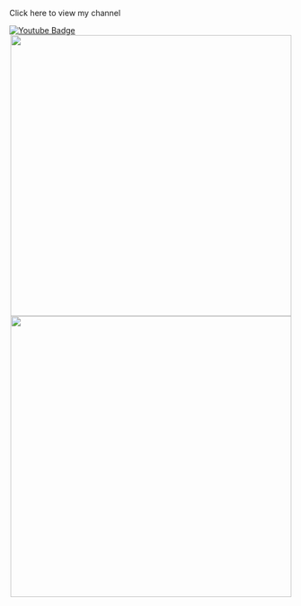 Click here to view my channel
<div id="badges">
  <a href="https://www.youtube.com/watch?v=cBgxSjT9JfY&list=PLPtCmQkDE7zOR9lIURjNJRypDiqPMg3Fb">
    <img src="https://img.shields.io/badge/YouTube-red?style=for-the-badge&logo=youtube&logoColor=white" alt="Youtube Badge"/>
  </a>
</div>
<div id="header" align="center">
  <img src="https://media.giphy.com/media/Bkkf5mAeCXz8KlJexf/giphy.gif" width="500"/>
</div>
<div id="header" align="center">
  <img src="https://media.giphy.com/media/1sgetPM00wWqJpVUTl/giphy.gif" width="500"/>
</div>
